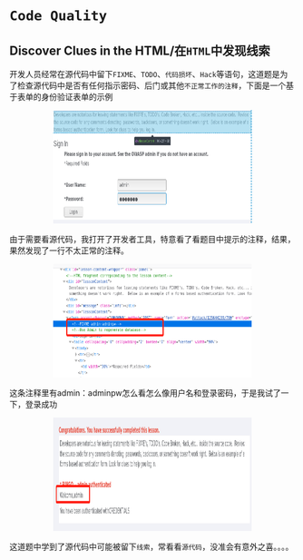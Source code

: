 # `Code Quality`


## Discover Clues in the HTML/在`HTML`中发现线索

开发人员经常在源代码中留下`FIXME`、`TODO`、`代码损坏`、`Hack`等语句，这道题是为了检查源代码中是否有任何指示密码、后门或其他`不正常工作的注释`，下面是一个基于表单的身份验证表单的示例

<div  align="center">   
<img src="./题目.png" width = "350" height = "200" alt="题目"/> 
</div>

由于需要看源代码，我打开了开发者工具，特意看了看题目中提示的注释，结果，果然发现了一行不太正常的注释。

<div  align="center">   
<img src="./打开开发者工具找到不正常的注释.png" width = "350" height = "200" alt="打开开发者工具找到不正常的注释"/> 
</div>

这条注释里有admin：adminpw怎么看怎么像用户名和登录密码，于是我试了一下，登录成功
 
<div  align="center">   
<img src="./完成题目要求.png" width = "350" height = "200" alt="完成题目要求"/> 
</div>

这道题中学到了源代码中可能被留下`线索`，常看看`源代码`，没准会有意外之喜。。。。